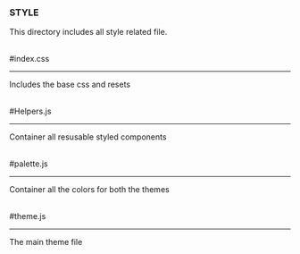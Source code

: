 ### STYLE


This directory includes all style related file.

<br>
#index.css

---
Includes the base css and resets

<br>
#Helpers.js

---
Container all resusable styled components

<br>
#palette.js

---
Container all the colors for both the themes

<br>
#theme.js

---
The main theme file
